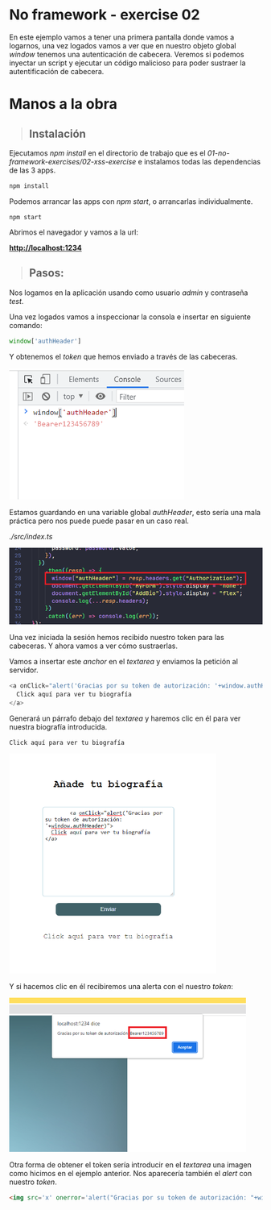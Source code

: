 # No framework - exercise 02 

En este ejemplo vamos a tener una primera pantalla donde vamos a logarnos, una vez logados vamos a ver que en nuestro objeto global _window_ tenemos una autenticación de cabecera. Veremos si podemos inyectar un script y ejecutar un código malicioso para poder sustraer la autentificación de cabecera. 

# Manos a la obra

>## Instalación

Ejecutamos _npm install_ en el directorio de trabajo que es el _01-no-framework-exercises/02-xss-exercise_ e instalamos todas las dependencias de las 3 apps.

```javascript
npm install
```

Podemos arrancar las apps con _npm start_, o arrancarlas individualmente. 

```
npm start

```

Abrimos el navegador y vamos a la url: 

[**http://localhost:1234**](http://localhost:1234)

>## Pasos:

Nos logamos en la aplicación usando como usuario _admin_ y contraseña _test_.

Una vez logados vamos a inspeccionar la consola e insertar en siguiente comando:

```javascript
window['authHeader']
```

Y obtenemos el _token_ que hemos enviado a través de las cabeceras.

<img src="./assets/01.png" alt="token recibido en consola" />

Estamos guardando en una variable global _authHeader_, esto sería una mala práctica pero nos puede puede pasar en un caso real.

_./src/index.ts_

<img src="./assets/02.png" alt="token recibido en consola" style="zoom:67%;" />

Una vez iniciada la sesión hemos recibido nuestro token para las cabeceras. Y ahora vamos a ver cómo sustraerlas.

Vamos a insertar este _anchor_ en el _textarea_ y enviamos la petición al servidor.

```javascript
<a onClick="alert('Gracias por su token de autorización: '+window.authHeader)">
  Click aquí para ver tu biografía
</a>
```

Generará un párrafo debajo del _textarea_ y haremos clic en él para ver nuestra biografía introducida.

```
Click aquí para ver tu biografía
```

<img src="./assets/03.png" alt="token recibido en consola" style="zoom:67%;" />

Y si hacemos clic en él recibiremos una alerta con el nuestro _token_:

<img src="./assets/04.png" alt="token recibido en consola" style="zoom:67%;" />

Otra forma de obtener el token sería introducir en el _textarea_ una imagen como hicimos en el ejemplo anterior. Nos aparecería también el _alert_ con nuestro _token_.

```html
<img src='x' onerror='alert("Gracias por su token de autorización: "+window.authHeader)'>
```
